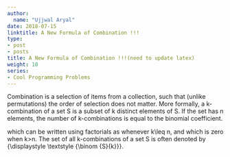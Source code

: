 ```yaml
---
author:
  name: "Ujjwal Aryal"
date: 2018-07-15
linktitle: A New Formula of Combination !!! 
type:
- post
- posts
title: A New Formula of Combination !!!(need to update latex)
weight: 10
series:
- Cool Programming Problems
---
```


Combination is a selection of items from a collection, such that (unlike permutations) the order of selection does not matter. More formally, a k-combination of a set S is a subset of k distinct elements of S. If the set has n elements, the number of k-combinations is equal to the binomial coefficient.

which can be written using factorials as  whenever k\leq n, and which is zero when k>n. The set of all k-combinations of a set S is often denoted by {\displaystyle \textstyle {\binom {S}{k}}}.